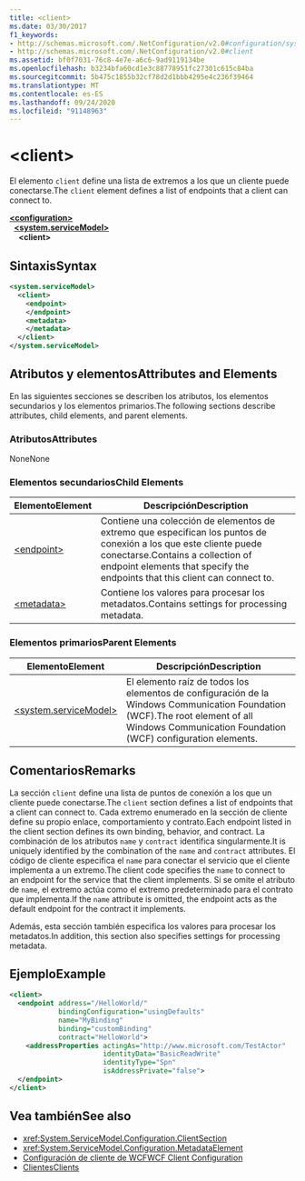 ```yaml
---
title: <client>
ms.date: 03/30/2017
f1_keywords:
- http://schemas.microsoft.com/.NetConfiguration/v2.0#configuration/system.ServiceModel/client
- http://schemas.microsoft.com/.NetConfiguration/v2.0#client
ms.assetid: bf0f7031-76c8-4e7e-a6c6-9ad9119134be
ms.openlocfilehash: b3234bfa60cd1e3c88778951fc27301c615c84ba
ms.sourcegitcommit: 5b475c1855b32cf78d2d1bbb4295e4c236f39464
ms.translationtype: MT
ms.contentlocale: es-ES
ms.lasthandoff: 09/24/2020
ms.locfileid: "91148963"
---
```

# \<client>

<span data-ttu-id="499b4-101">El elemento `client` define una lista de extremos a los que un cliente puede conectarse.</span><span class="sxs-lookup"><span data-stu-id="499b4-101">The `client` element defines a list of endpoints that a client can connect to.</span></span>

[**\<configuration>**](../configuration-element.md)\
&nbsp;&nbsp;[**\<system.serviceModel>**](system-servicemodel.md)\
&nbsp;&nbsp;&nbsp;&nbsp;**\<client>**

## <a name="syntax"></a><span data-ttu-id="499b4-102">Sintaxis</span><span class="sxs-lookup"><span data-stu-id="499b4-102">Syntax</span></span>

```xml
<system.serviceModel>
  <client>
    <endpoint>
    </endpoint>
    <metadata>
    </metadata>
  </client>
</system.serviceModel>
```

## <a name="attributes-and-elements"></a><span data-ttu-id="499b4-103">Atributos y elementos</span><span class="sxs-lookup"><span data-stu-id="499b4-103">Attributes and Elements</span></span>

 <span data-ttu-id="499b4-104">En las siguientes secciones se describen los atributos, los elementos secundarios y los elementos primarios.</span><span class="sxs-lookup"><span data-stu-id="499b4-104">The following sections describe attributes, child elements, and parent elements.</span></span>

### <a name="attributes"></a><span data-ttu-id="499b4-105">Atributos</span><span class="sxs-lookup"><span data-stu-id="499b4-105">Attributes</span></span>

 <span data-ttu-id="499b4-106">None</span><span class="sxs-lookup"><span data-stu-id="499b4-106">None</span></span>

### <a name="child-elements"></a><span data-ttu-id="499b4-107">Elementos secundarios</span><span class="sxs-lookup"><span data-stu-id="499b4-107">Child Elements</span></span>

|<span data-ttu-id="499b4-108">Elemento</span><span class="sxs-lookup"><span data-stu-id="499b4-108">Element</span></span>|<span data-ttu-id="499b4-109">Descripción</span><span class="sxs-lookup"><span data-stu-id="499b4-109">Description</span></span>|
|-------------|-----------------|
|[\<endpoint>](endpoint-of-client.md)|<span data-ttu-id="499b4-110">Contiene una colección de elementos de extremo que especifican los puntos de conexión a los que este cliente puede conectarse.</span><span class="sxs-lookup"><span data-stu-id="499b4-110">Contains a collection of endpoint elements that specify the endpoints that this client can connect to.</span></span>|
|[\<metadata>](metadata.md)|<span data-ttu-id="499b4-111">Contiene los valores para procesar los metadatos.</span><span class="sxs-lookup"><span data-stu-id="499b4-111">Contains settings for processing metadata.</span></span>|

### <a name="parent-elements"></a><span data-ttu-id="499b4-112">Elementos primarios</span><span class="sxs-lookup"><span data-stu-id="499b4-112">Parent Elements</span></span>

|<span data-ttu-id="499b4-113">Elemento</span><span class="sxs-lookup"><span data-stu-id="499b4-113">Element</span></span>|<span data-ttu-id="499b4-114">Descripción</span><span class="sxs-lookup"><span data-stu-id="499b4-114">Description</span></span>|
|-------------|-----------------|
|[\<system.serviceModel>](system-servicemodel.md)|<span data-ttu-id="499b4-115">El elemento raíz de todos los elementos de configuración de la Windows Communication Foundation (WCF).</span><span class="sxs-lookup"><span data-stu-id="499b4-115">The root element of all Windows Communication Foundation (WCF) configuration elements.</span></span>|

## <a name="remarks"></a><span data-ttu-id="499b4-116">Comentarios</span><span class="sxs-lookup"><span data-stu-id="499b4-116">Remarks</span></span>

 <span data-ttu-id="499b4-117">La sección `client` define una lista de puntos de conexión a los que un cliente puede conectarse.</span><span class="sxs-lookup"><span data-stu-id="499b4-117">The `client` section defines a list of endpoints that a client can connect to.</span></span> <span data-ttu-id="499b4-118">Cada extremo enumerado en la sección de cliente define su propio enlace, comportamiento y contrato.</span><span class="sxs-lookup"><span data-stu-id="499b4-118">Each endpoint listed in the client section defines its own binding, behavior, and contract.</span></span> <span data-ttu-id="499b4-119">La combinación de los atributos `name` y `contract` identifica singularmente.</span><span class="sxs-lookup"><span data-stu-id="499b4-119">It is uniquely identified by the combination of the `name` and `contract` attributes.</span></span> <span data-ttu-id="499b4-120">El código de cliente especifica el `name` para conectar el servicio que el cliente implementa a un extremo.</span><span class="sxs-lookup"><span data-stu-id="499b4-120">The client code specifies the `name` to connect to an endpoint for the service that the client implements.</span></span> <span data-ttu-id="499b4-121">Si se omite el atributo de `name`, el extremo actúa como el extremo predeterminado para el contrato que implementa.</span><span class="sxs-lookup"><span data-stu-id="499b4-121">If the `name` attribute is omitted, the endpoint acts as the default endpoint for the contract it implements.</span></span>

 <span data-ttu-id="499b4-122">Además, esta sección también especifica los valores para procesar los metadatos.</span><span class="sxs-lookup"><span data-stu-id="499b4-122">In addition, this section also specifies settings for processing metadata.</span></span>

## <a name="example"></a><span data-ttu-id="499b4-123">Ejemplo</span><span class="sxs-lookup"><span data-stu-id="499b4-123">Example</span></span>

```xml
<client>
  <endpoint address="/HelloWorld/"
            bindingConfiguration="usingDefaults"
            name="MyBinding"
            binding="customBinding"
            contract="HelloWorld">
    <addressProperties actingAs="http://www.microsoft.com/TestActor"
                       identityData="BasicReadWrite"
                       identityType="Spn"
                       isAddressPrivate="false">
  </endpoint>
</client>
```

## <a name="see-also"></a><span data-ttu-id="499b4-124">Vea también</span><span class="sxs-lookup"><span data-stu-id="499b4-124">See also</span></span>

- <xref:System.ServiceModel.Configuration.ClientSection>
- <xref:System.ServiceModel.Configuration.MetadataElement>
- [<span data-ttu-id="499b4-125">Configuración de cliente de WCF</span><span class="sxs-lookup"><span data-stu-id="499b4-125">WCF Client Configuration</span></span>](../../../wcf/feature-details/client-configuration.md)
- [<span data-ttu-id="499b4-126">Clientes</span><span class="sxs-lookup"><span data-stu-id="499b4-126">Clients</span></span>](../../../wcf/feature-details/clients.md)
